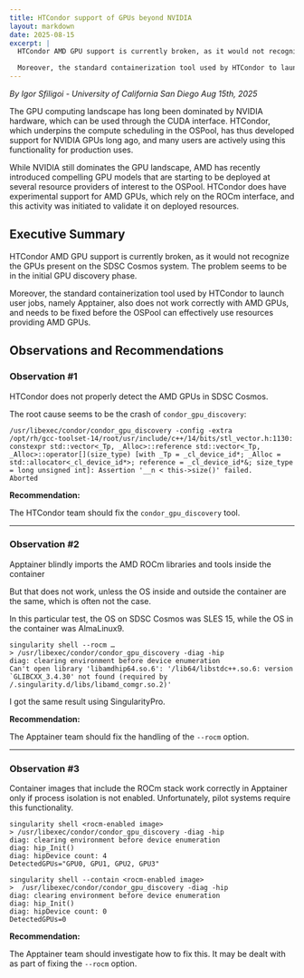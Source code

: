 ```yaml
---
title: HTCondor support of GPUs beyond NVIDIA
layout: markdown
date: 2025-08-15
excerpt: |
  HTCondor AMD GPU support is currently broken, as it would not recognize the GPUs present on the SDSC Cosmos system. The problem seems to be in the initial GPU discovery phase.

  Moreover, the standard containerization tool used by HTCondor to launch user jobs, namely Apptainer, also does not work correctly with AMD GPUs, and needs to be fixed before the OSPool can effectively use resources providing AMD GPUs.
---
```


*By Igor Sfiligoi - University of California San Diego*
*Aug 15th, 2025*

The GPU computing landscape has long been dominated by NVIDIA hardware, which can be used through the CUDA interface. HTCondor, which underpins the compute scheduling in the OSPool, has thus developed support for NVIDIA GPUs long ago, and many users are actively using this functionality for production uses.

While NVIDIA still dominates the GPU landscape, AMD has recently introduced compelling GPU models that are starting to be deployed at several resource providers of interest to the OSPool. HTCondor does have experimental support for AMD GPUs, which rely on the ROCm interface, and this activity was initiated to validate it on deployed resources.

## Executive Summary

HTCondor AMD GPU support is currently broken, as it would not recognize the GPUs present on the SDSC Cosmos system. The problem seems to be in the initial GPU discovery phase.

Moreover, the standard containerization tool used by HTCondor to launch user jobs, namely Apptainer, also does not work correctly with AMD GPUs, and needs to be fixed before the OSPool can effectively use resources providing AMD GPUs.

## Observations and Recommendations

### Observation #1

HTCondor does not properly detect the AMD GPUs in SDSC Cosmos. 

The root cause seems to be the crash of `condor_gpu_discovery`:
```
/usr/libexec/condor/condor_gpu_discovery -config -extra
/opt/rh/gcc-toolset-14/root/usr/include/c++/14/bits/stl_vector.h:1130: constexpr std::vector<_Tp, _Alloc>::reference std::vector<_Tp, _Alloc>::operator[](size_type) [with _Tp = _cl_device_id*; _Alloc = std::allocator<_cl_device_id*>; reference = _cl_device_id*&; size_type = long unsigned int]: Assertion '__n < this->size()' failed.
Aborted
```

**Recommendation:**

The HTCondor team should fix the `condor_gpu_discovery` tool.

---

### Observation #2

Apptainer blindly imports the AMD ROCm libraries and tools inside the container

But that does not work, unless the OS inside and outside the container are the same, which is often not the case.

In this particular test, the OS on SDSC Cosmos was SLES 15, while the OS in the container was AlmaLinux9.

```
singularity shell --rocm …
> /usr/libexec/condor/condor_gpu_discovery -diag -hip
diag: clearing environment before device enumeration
Can't open library 'libamdhip64.so.6': '/lib64/libstdc++.so.6: version `GLIBCXX_3.4.30' not found (required by /.singularity.d/libs/libamd_comgr.so.2)'
```

I got the same result using SingularityPro.

**Recommendation:**

The Apptainer team should fix the handling of the `--rocm` option.

---

### Observation #3

Container images that include the ROCm stack work correctly in Apptainer only if process isolation is not enabled. Unfortunately, pilot systems require this functionality.

```
singularity shell <rocm-enabled image>
> /usr/libexec/condor/condor_gpu_discovery -diag -hip
diag: clearing environment before device enumeration
diag: hip_Init()
diag: hipDevice count: 4 
DetectedGPUs="GPU0, GPU1, GPU2, GPU3"

singularity shell --contain <rocm-enabled image>
>  /usr/libexec/condor/condor_gpu_discovery -diag -hip
diag: clearing environment before device enumeration
diag: hip_Init()
diag: hipDevice count: 0 
DetectedGPUs=0
```

**Recommendation:**

The Apptainer team should investigate how to fix this. It may be dealt with as part of fixing the `--rocm` option.
